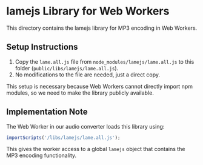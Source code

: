
# lamejs Library for Web Workers

This directory contains the lamejs library for MP3 encoding in Web Workers.

## Setup Instructions

1. Copy the `lame.all.js` file from `node_modules/lamejs/lame.all.js` to this folder (`public/libs/lamejs/lame.all.js`).
2. No modifications to the file are needed, just a direct copy.

This setup is necessary because Web Workers cannot directly import npm modules, so we need to make the library publicly available.

## Implementation Note

The Web Worker in our audio converter loads this library using:

```javascript
importScripts('/libs/lamejs/lame.all.js');
```

This gives the worker access to a global `lamejs` object that contains the MP3 encoding functionality.
